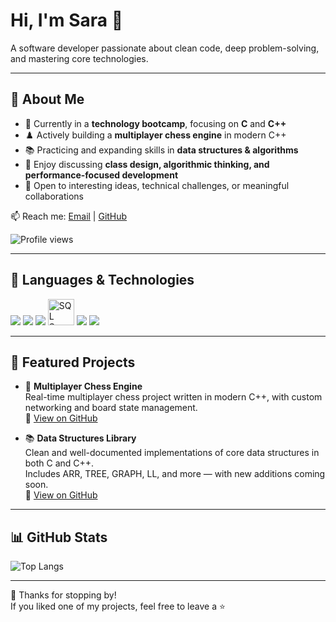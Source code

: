 # Hi, I'm Sara 👋  
A software developer passionate about clean code, deep problem-solving, and mastering core technologies.

---

## 🚀 About Me
- 🔭 Currently in a **technology bootcamp**, focusing on **C** and **C++**  
- ♟️ Actively building a **multiplayer chess engine** in modern C++  
- 📚 Practicing and expanding skills in **data structures & algorithms**  
- 💬 Enjoy discussing **class design, algorithmic thinking, and performance-focused development**  
- 🤝 Open to interesting ideas, technical challenges, or meaningful collaborations   

📫 Reach me: [Email](mailto:sara.kovner@gmail.com) | [GitHub](https://github.com/SaraKovner)  


![Profile views](https://komarev.com/ghpvc/?username=SaraKovner&color=blue)

---

## 🧠 Languages & Technologies
<p>
  <!-- Languages -->
  <img src="https://skillicons.dev/icons?i=c,cpp,cs,java,python&theme=light" />
  <!-- Web -->
  <img src="https://skillicons.dev/icons?i=html,css,js,angular,react,nodejs,dotnet&theme=light" />
  <!-- Databases -->
  <img src="https://skillicons.dev/icons?i=mongodb&theme=light" />
  <img height="42" src="https://upload.wikimedia.org/wikipedia/commons/8/87/Sql_data_base_with_logo.png" alt="SQL Server" />
  <!-- OS -->
  <img src="https://skillicons.dev/icons?i=linux&theme=light" />
  <!-- Tools -->
  <img src="https://skillicons.dev/icons?i=pycharm,vscode,visualstudio,eclipse&theme=light" />
</p>

---

## 🌟 Featured Projects

- 🧩 **Multiplayer Chess Engine**  
  Real-time multiplayer chess project written in modern C++, with custom networking and board state management.  
  🔗 [View on GitHub](https://github.com/SaraKovner/KungFuChess)

- 📚 **Data Structures Library**  
  Clean and well-documented implementations of core data structures in both C and C++.  
  Includes ARR, TREE, GRAPH, LL, and more — with new additions coming soon.  
  🔗 [View on GitHub](https://github.com/SaraKovner/DSA-Practice)

---

## 📊 GitHub Stats

![Top Langs](https://github-readme-stats.vercel.app/api/top-langs/?username=SaraKovner&layout=compact&theme=tokyonight)

---

🙌 Thanks for stopping by!  
If you liked one of my projects, feel free to leave a ⭐
